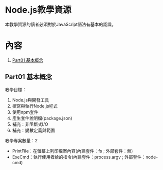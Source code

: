 # Node.js教學資源
本教學資源的讀者必須對於JavaScript語法有基本的認識。

# 內容
1. [Part01 基本概念](#Part01)


## Part01 基本概念<a name="Part01"></a>
教學目標：
1. Node.js與開發工具
2. 撰寫與執行Node.js程式
3. 使用npm套件
4. 產生套件說明檔(package.json)
5. 補充：非阻斷式I/O
6. 補充：變數定義與範圍

教學專案數量：2
- PrintFile：在螢幕上列印檔案內容(內建套件：fs ; 外部套件：無) 
- ExeCmd：執行使用者給的指令(內建套件：process.argv ; 外部套件：node-cmd)


